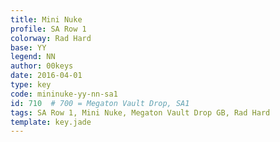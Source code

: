 ```yaml
---
title: Mini Nuke
profile: SA Row 1
colorway: Rad Hard
base: YY
legend: NN
author: 00keys
date: 2016-04-01
type: key
code: mininuke-yy-nn-sa1
id: 710  # 700 = Megaton Vault Drop, SA1
tags: SA Row 1, Mini Nuke, Megaton Vault Drop GB, Rad Hard
template: key.jade
---
```


<span class="more"> 

